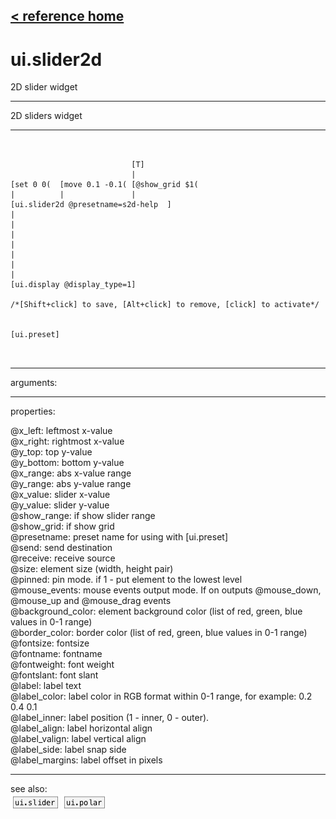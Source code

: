 [< reference home](index.html)
---

# ui.slider2d


2D slider widget

---

2D sliders widget
<br>


---


```


                           [T]
                           |
[set 0 0(  [move 0.1 -0.1( [@show_grid $1(
|          |               |
[ui.slider2d @presetname=s2d-help  ]
|
|
|
|
|
|
|
[ui.display @display_type=1]

/*[Shift+click] to save, [Alt+click] to remove, [click] to activate*/


[ui.preset]

            
```

---
arguments:


---
properties:

@x_left: leftmost x-value<br>
@x_right: rightmost x-value<br>
@y_top: top y-value<br>
@y_bottom: bottom y-value<br>
@x_range: abs x-value range<br>
@y_range: abs y-value range<br>
@x_value: slider x-value<br>
@y_value: slider y-value<br>
@show_range: if show slider
            range<br>
@show_grid: if show grid<br>
@presetname: preset name for using with
            [ui.preset]<br>
@send: send destination<br>
@receive: receive source<br>
@size: element size (width, height
            pair)<br>
@pinned: pin mode. if 1 - put element
            to the lowest level<br>
@mouse_events: mouse events output
            mode. If on outputs @mouse_down, @mouse_up and @mouse_drag events<br>
@background_color: element
            background color (list of red, green, blue values in 0-1 range)<br>
@border_color: border color (list
            of red, green, blue values in 0-1 range)<br>
@fontsize: 
            fontsize<br>
@fontname: fontname<br>
@fontweight: font
            weight<br>
@fontslant: font
            slant<br>
@label: label text<br>
@label_color: label color in RGB format
            within 0-1 range, for example: 0.2 0.4 0.1<br>
@label_inner: label position (1 -
            inner, 0 - outer).<br>
@label_align: 
            label horizontal align<br>
@label_valign: 
            label vertical align<br>
@label_side: 
            label snap side<br>
@label_margins: label offset in
            pixels<br>

---
see also:<br>
[![ui.slider](img/object_ui.slider.png)](ui.slider.html)
[![ui.polar](img/object_ui.polar.png)](ui.polar.html)
